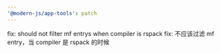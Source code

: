 ```yaml
---
'@modern-js/app-tools': patch
---
```


fix: should not filter mf entrys when compiler is rspack
fix: 不应该过滤 mf entry，当 compiler 是 rspack 的时候

